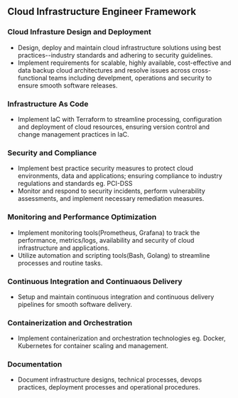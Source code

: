 ## Cloud Infrastructure Engineer Framework

### Cloud Infrasture Design and Deployment
- Design, deploy and maintain cloud infrastructure solutions using best practices--industry standards and adhering to security guidelines.
- Implement requirements for scalable, highly available, cost-effective and data backup cloud architectures and resolve issues across cross-functional teams including develpment, operations and security to ensure smooth software releases.

### Infrastructure As Code
- Implement IaC with Terraform to streamline processing, configuration and deployment of cloud resources, ensuring version control and change management practices in IaC.

### Security and Compliance 
- Implement best practice security measures to protect cloud environments, data and applications; ensuring compliance to industry regulations and standards eg. PCI-DSS
- Monitor and respond to security incidents, perform vulnerability assessments, and implement necessary remediation measures.

### Monitoring and Performance Optimization 
- Implement monitoring tools(Prometheus, Grafana) to track the performance, metrics/logs, availability and security of cloud infrastructure and applications.
- Utilize automation and scripting tools(Bash, Golang) to streamline processes and routine tasks. 

### Continuous Integration and  Continuaous Delivery
- Setup and maintain continuous integration and continuous delivery pipelines for smooth software delivery.

### Containerization and Orchestration
- Implement containerization and orchestration technologies eg. Docker, Kubernetes for container scaling and management.

### Documentation
- Document infrastructure designs, technical processes, devops practices, deployment processes and operational procedures. 